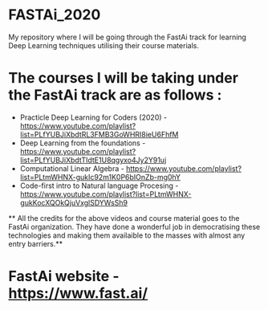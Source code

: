 # FASTAi_2020
My repository where I will be going through the FastAi track for learning Deep Learning techniques utilising their course materials.

# The courses I will be taking under the FastAi track are as follows : 
* Practicle Deep Learning for Coders (2020) - https://www.youtube.com/playlist?list=PLfYUBJiXbdtRL3FMB3GoWHRI8ieU6FhfM
* Deep Learning from the foundations - https://www.youtube.com/playlist?list=PLfYUBJiXbdtTIdtE1U8qgyxo4Jy2Y91uj
* Computational Linear Algebra - https://www.youtube.com/playlist?list=PLtmWHNX-gukIc92m1K0P6bIOnZb-mg0hY
* Code-first intro to Natural language Procesing - https://www.youtube.com/playlist?list=PLtmWHNX-gukKocXQOkQjuVxglSDYWsSh9

** All the credits for the above videos and course material goes to the FastAi organization. They have done a wonderful job in democratising these technologies and making them availaible to the masses with almost any entry barriers.**  
# FastAi website - https://www.fast.ai/  
